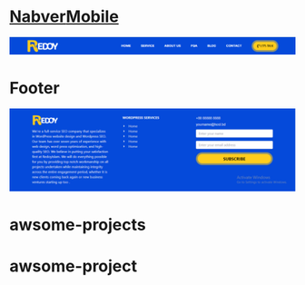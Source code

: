 # <a href="src/Components/Navbar/Navbar.jsx">Nabver</a><a href="src/Components/Navbar/MobileMenu.jsx">Mobile</a> 
<a href="src/Components/Navbar/Navbar.jsx">![A picture of a cat](src/assets/navber.png)</a>
# Footer
![A picture of a cat](src/assets/footer.png)
# awsome-projects
# awsome-project
